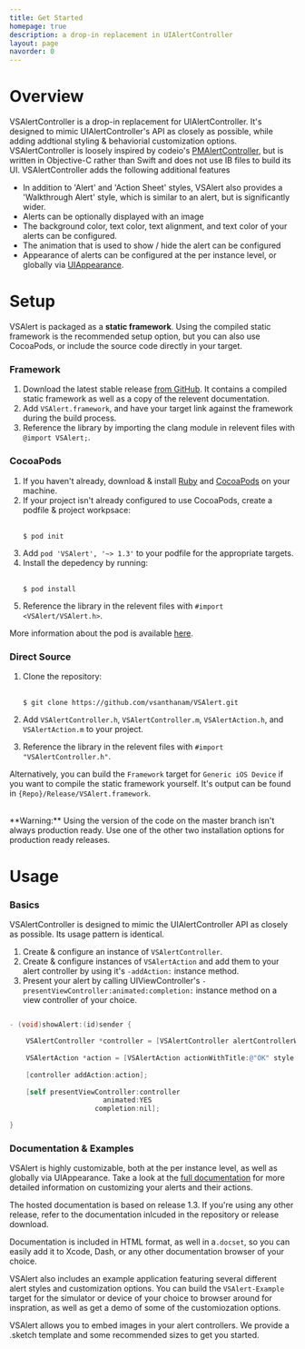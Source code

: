 ```yaml
---
title: Get Started
homepage: true
description: a drop-in replacement in UIAlertController
layout: page
navorder: 0
---
```


# Overview

VSAlertController is a drop-in replacement for UIAlertController. It's designed to mimic UIAlertController's API as closely as possible, while adding addtional styling & behaviorial customization options. VSAlertController is loosely inspired by codeio's [PMAlertController](https://github.com/pmusolino/PMAlertController), but is written in Objective-C rather than Swift and does not use IB files to build its UI. VSAlertController adds the following additional features

* In addition to 'Alert' and 'Action Sheet' styles, VSAlert also provides a 'Walkthrough Alert' style, which is similar to an alert, but is significantly wider.
* Alerts can be optionally displayed with an image
* The background color, text color, text alignment, and text color of your alerts can be configured.
* The animation that is used to show / hide the alert can be configured
* Appearance of alerts can be configured at the per instance level, or globally via [UIAppearance](https://developer.apple.com/documentation/uikit/uiappearance?language=objc).

# Setup

VSAlert is packaged as a **static framework**. Using the compiled static framework is the recommended setup option, but you can also use CocoaPods, or include the source code directly in your target.

### Framework

1. Download the latest stable release [from GitHub](https://github.com/vsanthanam/VSAlert/releases). It contains a compiled static framework as well as a copy of the relevent documentation.
2. Add  `VSAlert.framework`, and have your target link against the framework during the build process.
3. Reference the library by importing the clang module in relevent files with `@import VSAlert;`.

### CocoaPods

1. If you haven't already, download & install [Ruby](https://www.ruby-lang.org/en/) and [CocoaPods](https://cocoapods.org) on your machine.
2. If your project isn't already configured to use CocoaPods, create a podfile & project workpsace:
    <br />
    <br />
    ```
    $ pod init
    ```
3. Add `pod 'VSAlert', '~> 1.3'` to your podfile for the appropriate targets.
4. Install the depedency by running:
    <br />
    <br />
    ```
    $ pod install
    ```
5. Reference the library in the relevent files with `#import <VSAlert/VSAlert.h>`.

More information about the pod is available [here](https://cocoapods.org/pods/VSAlert).

### Direct Source

1. Clone the repository:
    <br />
    <br />
    ```
    $ git clone https://github.com/vsanthanam/VSAlert.git
    ```

2. Add `VSAlertController.h`, `VSAlertController.m`, `VSAlertAction.h`, and `VSAlertAction.m` to your project.
3. Reference the library in the relevent files with `#import "VSAlertController.h"`.

Alternatively, you can build the `Framework` target for `Generic iOS Device` if you want to compile the static framework yourself. It's output can be found in `{Repo}/Release/VSAlert.framework`.
<br />
<br />
<div class="alert alert-warning" markdown="1">
**Warning:** Using the version of the code on the master branch isn't always production ready. Use one of the other two installation options for production ready releases.
</div>

# Usage

### Basics

VSAlertController is designed to mimic the UIAlertController API as closely as possible. Its usage pattern is identical.

1. Create & configure an instance of `VSAlertController`.
2. Create & configure instances of `VSAlertAction` and add them to your alert controller by using it's `-addAction:` instance method.
3. Present your alert by calling UIViewController's `-presentViewController:animated:completion:` instance method on a view controller of your choice.

```objective-c

- (void)showAlert:(id)sender {

    VSAlertController *controller = [VSAlertController alertControllerWithTitle:@"Title" message:@"Message" preferredStyle:VSAlertControllerStyleAlert];
                                                                          
    VSAlertAction *action = [VSAlertAction actionWithTitle:@"OK" style:VSAlertActionStyleCancel action:nil];
    
    [controller addAction:action];
    
    [self presentViewController:controller
                       animated:YES
                     completion:nil];

}

```

### Documentation & Examples

VSAlert is highly customizable, both at the per instance level, as well as globally via UIAppearance. Take a look at the [full documentation](https://code.vsanthanam.com/VSAlert/Documentation/index.html) for more detailed information on customizing your alerts and their actions.

The hosted documentation is based on release 1.3. If you're using any other release, refer to the documentation inlcuded in the repository or release download. 

Documentation is included in HTML format, as well in a`.docset`, so you can easily add it to Xcode, Dash, or any other documentation browser of your choice.

VSAlert also includes an example application featuring several different alert styles and customization options. You can build the `VSAlert-Example` target for the simulator or device of your choice to browser around for inspration, as well as get a demo of some of the customiozation options.

VSAlert allows you to embed images in your alert controllers. We provide a .sketch template and some recommended sizes to get you started.
